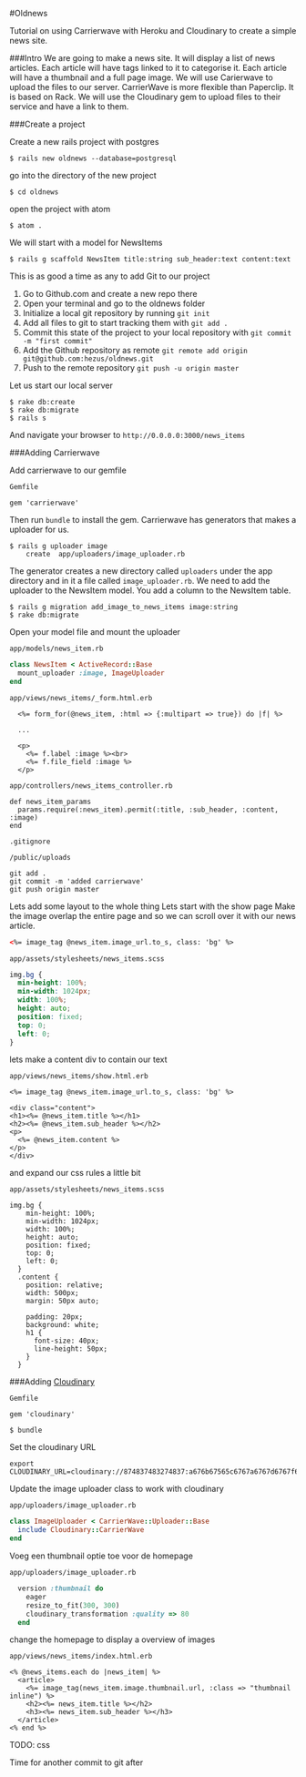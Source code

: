 #Oldnews


Tutorial on using Carrierwave with Heroku and Cloudinary to create a simple news site.

###Intro
We are going to make a news site. It will display a list of news articles. Each article will have tags linked to it to categorise it.
Each article will have a thumbnail and a full page image. We will use Carierwave to upload the files to our server.
CarrierWave is more flexible than Paperclip. It is based on Rack.
We will use the Cloudinary gem to upload files to their service and have a link to them.

###Create a project

Create a new rails project with postgres

```
$ rails new oldnews --database=postgresql
```

go into the directory of the new project

```
$ cd oldnews
```

open the project with atom

```
$ atom .
```

We will start with a model for NewsItems

```
$ rails g scaffold NewsItem title:string sub_header:text content:text
```

This is as good a time as any to add Git to our project

1. Go to Github.com and create a new repo there
2. Open your terminal and go to the oldnews folder
3. Initialize a local git repository by running `git init`
4. Add all files to git to start tracking them with `git add .`
5. Commit this state of the project to your local repository with `git commit -m "first commit"`
6. Add the Github repository as remote `git remote add origin git@github.com:hezus/oldnews.git`
7. Push to the remote repository `git push -u origin master`

Let us start our local server
```
$ rake db:create
$ rake db:migrate
$ rails s
```

And navigate your browser to `http://0.0.0.0:3000/news_items`

###Adding Carrierwave

Add carrierwave to our gemfile

```
Gemfile
```
```
gem 'carrierwave'
```


Then run `bundle` to install the gem. Carrierwave has generators that makes a uploader for us.

```
$ rails g uploader image
	create  app/uploaders/image_uploader.rb
```

The generator creates a new directory called `uploaders` under the app directory and in it a file called `image_uploader.rb`.
We need to add the uploader to the NewsItem model. You add a column to the NewsItem table. 

```
$ rails g migration add_image_to_news_items image:string
$ rake db:migrate
```

Open your model file and mount the uploader

```
app/models/news_item.rb
```
```ruby
class NewsItem < ActiveRecord::Base
  mount_uploader :image, ImageUploader
end
```

```
app/views/news_items/_form.html.erb
```
```
  <%= form_for(@news_item, :html => {:multipart => true}) do |f| %>
  
  ...
  
  <p>
    <%= f.label :image %><br>
    <%= f.file_field :image %>
  </p>
```

```
app/controllers/news_items_controller.rb
```
```
def news_item_params
  params.require(:news_item).permit(:title, :sub_header, :content, :image)
end
```
```
.gitignore
```
```
/public/uploads
```

```
git add .
git commit -m 'added carrierwave'
git push origin master
```
Lets add some layout to the whole thing
Lets start with the show page
Make the image overlap the entire page and so we can scroll over it with our news article.

```html
<%= image_tag @news_item.image_url.to_s, class: 'bg' %>
```

```
app/assets/stylesheets/news_items.scss
```
```css
img.bg {
  min-height: 100%;
  min-width: 1024px;
  width: 100%;
  height: auto;
  position: fixed;
  top: 0;
  left: 0;
}
```
lets make a content div to contain our text
```
app/views/news_items/show.html.erb
```
```
<%= image_tag @news_item.image_url.to_s, class: 'bg' %>

<div class="content">
<h1><%= @news_item.title %></h1>
<h2><%= @news_item.sub_header %></h2>
<p>
  <%= @news_item.content %>
</p>
</div>
```
and expand our css rules a little bit

```
app/assets/stylesheets/news_items.scss
```
```
img.bg {
    min-height: 100%;
    min-width: 1024px;
    width: 100%;
    height: auto;
    position: fixed;
    top: 0;
    left: 0;
  }
  .content {
    position: relative;
    width: 500px;
    margin: 50px auto;

    padding: 20px;
    background: white;
    h1 {
      font-size: 40px;
      line-height: 50px;
    }
  }
```


###Adding [Cloudinary](http://cloudinary.com/documentation/rails_integration#getting_started_guide)

```
Gemfile
```
```
gem 'cloudinary'
```

```
$ bundle
```
Set the cloudinary URL 
```
export CLOUDINARY_URL=cloudinary://874837483274837:a676b67565c6767a6767d6767f676fe1@sample
```

Update the image uploader class to work with cloudinary

```
app/uploaders/image_uploader.rb
```
```ruby
class ImageUploader < CarrierWave::Uploader::Base
  include Cloudinary::CarrierWave
end
```

Voeg een thumbnail optie toe voor de homepage

```
app/uploaders/image_uploader.rb
```
```ruby
  version :thumbnail do
    eager
    resize_to_fit(300, 300)
    cloudinary_transformation :quality => 80
  end
```

change the homepage to display a overview of images
```
app/views/news_items/index.html.erb
```
```
<% @news_items.each do |news_item| %>
  <article>
    <%= image_tag(news_item.image.thumbnail.url, :class => "thumbnail inline") %>
    <h2><%= news_item.title %></h2>
    <h3><%= news_item.sub_header %></h3>
  </article>
<% end %>
```
TODO: css

Time for another commit to git after 
```
```

